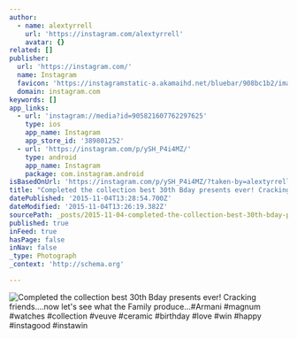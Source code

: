 ```yaml
---
author:
  - name: alextyrrell
    url: 'https://instagram.com/alextyrrell'
    avatar: {}
related: []
publisher:
  url: 'https://instagram.com/'
  name: Instagram
  favicon: 'https://instagramstatic-a.akamaihd.net/bluebar/908bc1b2/images/ico/favicon.ico'
  domain: instagram.com
keywords: []
app_links:
  - url: 'instagram://media?id=905821607762297625'
    type: ios
    app_name: Instagram
    app_store_id: '389801252'
  - url: 'https://instagram.com/p/ySH_P4i4MZ/'
    type: android
    app_name: Instagram
    package: com.instagram.android
isBasedOnUrl: 'https://instagram.com/p/ySH_P4i4MZ/?taken-by=alextyrrell'
title: "Completed the collection best 30th Bday presents ever! Cracking friends....now let's see what the Family produce...#Armani #magnum #watches #collection #veuve #ceramic #birthday #love #win #happy #instagood #instawin"
datePublished: '2015-11-04T13:28:54.700Z'
dateModified: '2015-11-04T13:26:19.382Z'
sourcePath: _posts/2015-11-04-completed-the-collection-best-30th-bday-presents-ever-crack.md
published: true
inFeed: true
hasPage: false
inNav: false
_type: Photograph
_context: 'http://schema.org'

---
```

![Completed the collection best 30th Bday presents ever&excl; Cracking friends&period;&period;&period;&period;now let's see what the Family produce&period;&period;&period;&num;Armani &num;magnum &num;watches &num;collection &num;veuve &num;ceramic &num;birthday &num;love &num;win &num;happy &num;instagood &num;instawin](https://scontent.cdninstagram.com/hphotos-xtp1/t51.2885-15/e15/10932630_1583991141838044_1633619291_n.jpg)